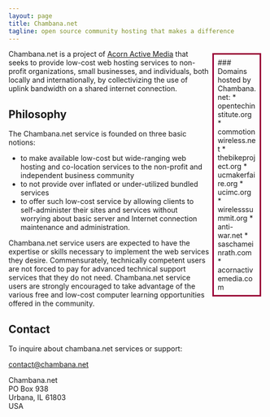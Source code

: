 ```yaml
---
layout: page
title: Chambana.net
tagline: open source community hosting that makes a difference
---
```


 <div style="float:right; width: 15%; margin: .5em; padding: .5em; border: 3px solid #9A0137;">
### Domains hosted by Chambana.net:
* opentechinstitute.org
* commotionwireless.net
* thebikeproject.org
* ucmakerfaire.org
* ucimc.org
* wirelesssummit.org
* anti-war.net
* saschameinrath.com
* acornactivemedia.com
 </div>
Chambana.net is a project of <a href="http://www.acornactivemedia.com/">Acorn Active Media</a> that seeks to provide low-cost web hosting services to non-profit organizations, small businesses, and individuals, both locally and internationally, by collectivizing the use of uplink bandwidth on a shared internet connection.

## Philosophy

The Chambana.net service is founded on three basic notions:

* to make available low-cost but wide-ranging web hosting and co-location services to the non-profit and independent business community
* to not provide over inflated or under-utilized bundled services 
* to offer such low-cost service by allowing clients to self-administer their sites and services without worrying about basic server and Internet connection maintenance and administration.

Chambana.net service users are expected to have the expertise or skills necessary to implement the web services they desire. Commensurately, technically competent users are not forced to pay for advanced technical support services that they do not need. Chambana.net service users are strongly encouraged to take advantage of the various free and low-cost computer learning opportunities offered in the community.

## Contact

To inquire about chambana.net services or support: 

contact@chambana.net

Chambana.net<br />
PO Box 938<br />
Urbana, IL 61803<br />
USA
